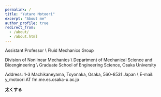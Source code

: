 ```yaml
---
permalink: /
title: "Yutaro Motoori"
excerpt: "About me"
author_profile: true
redirect_from: 
  - /about/
  - /about.html
---
```


Assistant Professor \\
Fluid Mechanics Group

Division of Nonlinear Mechanics \\
Department of Mechanical Science and Bioengineering \\
Graduate School of Engineering Science, Osaka University

Address: 1-3 Machikaneyama, Toyonaka, Osaka, 560-8531 Japan \\
E-mail: y_motoori AT fm.me.es.osaka-u.ac.jp

<b>太くする</b>
